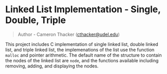 # Linked List Implementation - Single, Double, Triple
> Author - Cameron Thacker (cthacker@udel.edu)

This project includes C implementation of single linked list, double linked list, and triple linked list, the implemenations of the list use the function `malloc` and pointer arithmetic. The default name of the structure to contain the nodes of the linked list are `node`, and the functions available including removing, adding, and displaying the nodes.
